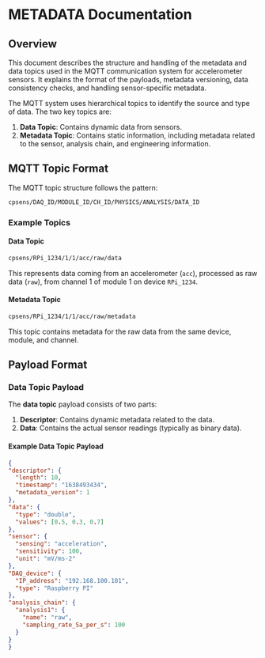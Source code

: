 # METADATA Documentation

## Overview

This document describes the structure and handling of the metadata and data topics used in the MQTT communication system for accelerometer sensors. It explains the format of the payloads, metadata versioning, data consistency checks, and handling sensor-specific metadata.

The MQTT system uses hierarchical topics to identify the source and type of data. The two key topics are:

1. **Data Topic**: Contains dynamic data from sensors.
1. **Metadata Topic**: Contains static information, including metadata related to the sensor, analysis chain, and engineering information.

## MQTT Topic Format

The MQTT topic structure follows the pattern:

```txt
cpsens/DAQ_ID/MODULE_ID/CH_ID/PHYSICS/ANALYSIS/DATA_ID
```

### Example Topics

#### Data Topic

```txt
cpsens/RPi_1234/1/1/acc/raw/data
```

This represents data coming from an accelerometer (`acc`), processed as raw data (`raw`), from channel 1 of module 1 on device `RPi_1234`.

#### Metadata Topic

```txt
cpsens/RPi_1234/1/1/acc/raw/metadata
```

This topic contains metadata for the raw data from the same device, module, and channel.

## Payload Format

### Data Topic Payload

The **data topic** payload consists of two parts:

1. **Descriptor**: Contains dynamic metadata related to the data.
1. **Data**: Contains the actual sensor readings (typically as binary data).

#### Example Data Topic Payload

```json
{
"descriptor": {
  "length": 10,
  "timestamp": "1638493434",
  "metadata_version": 1
},
"data": {
  "type": "double",
  "values": [0.5, 0.3, 0.7]
},
"sensor": {
  "sensing": "acceleration",
  "sensitivity": 100,
  "unit": "mV/ms-2"
},
"DAQ_device": {
  "IP_address": "192.168.100.101",
  "type": "Raspberry PI"
},
"analysis_chain": {
  "analysis1": {
    "name": "raw",
    "sampling_rate_Sa_per_s": 100
  }
}
}
```
